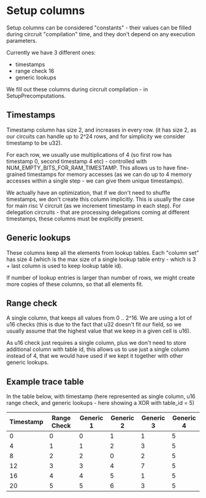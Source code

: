 # Setup columns

Setup columns can be considered "constants" - their values can be filled during circruit "compilation" time, and they don't depend on any execution parameters.


Currently we have 3 different ones:

* timestamps
* range check 16
* generic lookups


We fill out these columns during circruit compilation - in SetupPrecomputations.

## Timestamps

Timestamp column has size 2, and increases in every row. (it has size 2, as our circuits can handle up to 2^24 rows,  and for simplicity we consider timestamp to be u32).

For each row, we usually use multiplications of 4 (so first row has timestamp 0, second timestamp 4 etc) - controlled with NUM_EMPTY_BITS_FOR_RAM_TIMESTAMP. 
This allows us to have fine-grained timestamps for memory accesses (as we can do up to 4 memory accesses within a single step - we can give them unique timestamps).

We actually have an optimization, that if we don't need to shuffle timestamps, we don't create this column implicitly.  This is usually the case for main risc V circruit (as we increment timestamp in each step).
For delegation circruits - that are processing delegations coming at different timestamps, these columns must be explicitly present.



## Generic lookups

These columns keep all the elements from lookup tables. Each "column set" has size 4 (which is the max size of a single lookup table entry - which is 3 + last column is used to keep lookup table id).

If number of lookup entries is larger than number of rows, we might create more copies of these columns, so that all elements fit.


## Range check

A single column, that keeps all values from 0 .. 2^16. We are using a lot of u16 checks (this is due to the fact that u32 doesn't fit our field, so we usually assume that the highest value that we keep in a given cell is u16).

As u16 check just requires a single column, plus we don't need to store additional column with table id, this allows us to use just a single column instead of 4, that we would have used if we kept it together with other generic lookups.

## Example trace table

In the table below, with timestamp (here represented as single column, u16 range check, and generic lookups - here showing a XOR with table_id = 5)

| Timestamp | Range Check | Generic 1   | Generic   2 | Generic 3  | Generic 4 |
|-----------|-------------|-------------|-------------|------------|-----------|
| 0         | 0           | 0           | 1           | 1          | 5         |
| 4         | 1           | 1           | 2           | 3          | 5         |
| 8         | 2           | 2           | 0           | 2          | 5         |
| 12        | 3           | 3           | 4           | 7          | 5         |
| 16        | 4           | 4           | 5           | 1          | 5         |
| 20        | 5           | 5           | 6           | 3          | 5         |
